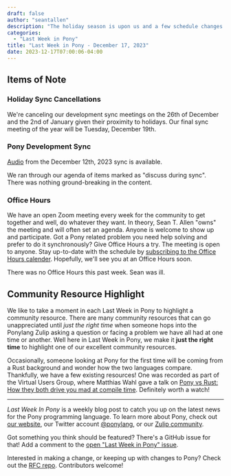 ```yaml
---
draft: false
author: "seantallen"
description: "The holiday season is upon us and a few schedule changes are afoot."
categories:
  - "Last Week in Pony"
title: "Last Week in Pony - December 17, 2023"
date: 2023-12-17T07:00:06-04:00
---
```


## Items of Note

### Holiday Sync Cancellations

We're canceling our development sync meetings on the 26th of December and the 2nd of January given their proximity to holidays. Our final sync meeting of the year will be Tuesday, December 19th.

### Pony Development Sync

[Audio](https://sync-recordings.ponylang.io/r/2023_12_12.m4a) from the December 12th, 2023 sync is available.

We ran through our agenda of items marked as "discuss during sync". There was nothing ground-breaking in the content.

### Office Hours

We have an open Zoom meeting every week for the community to get together and well, do whatever they want. In theory, Sean T. Allen "owns" the meeting and will often set an agenda. Anyone is welcome to show up and participate. Got a Pony related problem you need help solving and prefer to do it synchronously? Give Office Hours a try. The meeting is open to anyone. Stay up-to-date with the schedule by [subscribing to the Office Hours calender](https://calendar.google.com/calendar/ical/4465e68ae24131ae00461a40893f2637a2c9ac510e311a44ff78680e2f183ce3%40group.calendar.google.com/public/basic.ics). Hopefully, we'll see you at an Office Hours soon.

There was no Office Hours this past week. Sean was ill.

## Community Resource Highlight

We like to take a moment in each Last Week in Pony to highlight a community resource. There are many community resources that can go unappreciated until _just the right time_ when someone hops into the Ponylang Zulip asking a question or facing a problem we have all had at one time or another. Well here in Last Week in Pony, we make it **just the right time** to highlight one of our excellent community resources.

Occasionally, someone looking at Pony for the first time will be coming from a Rust background and wonder how the two languages compare. Thankfully, we have a few existing resources! One was recorded as part of the Virtual Users Group, where Matthias Wahl gave a talk on [Pony vs Rust: How they both drive you mad at compile time](https://vimeo.com/574893226). Definitely worth a watch!

---

_Last Week In Pony_ is a weekly blog post to catch you up on the latest news for the Pony programming language. To learn more about Pony, check out [our website](https://ponylang.io), our Twitter account [@ponylang](https://twitter.com/ponylang), or our [Zulip community](https://ponylang.zulipchat.com).

Got something you think should be featured? There's a GitHub issue for that! Add a comment to the [open "Last Week in Pony" issue](https://github.com/ponylang/ponylang.github.io/issues?q=is%3Aissue+is%3Aopen+label%3Alast-week-in-pony).

Interested in making a change, or keeping up with changes to Pony? Check out the [RFC repo](https://github.com/ponylang/rfcs). Contributors welcome!
